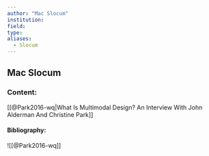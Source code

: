 ```yaml
---
author: "Mac Slocum"
institution:
field:
type:
aliases:
  - Slocum
---
```


## Mac Slocum

### Content:
[[@Park2016-wq|What Is Multimodal Design? An Interview With John Alderman And Christine Park]]

#### Bibliography:

![[@Park2016-wq]]